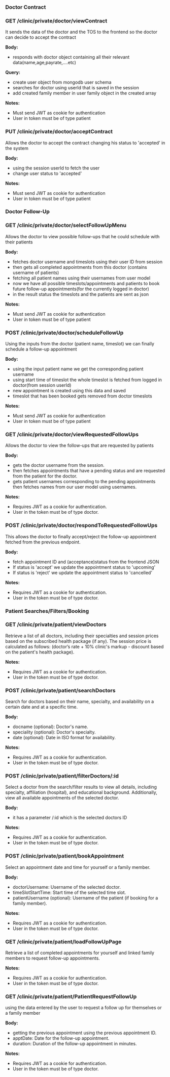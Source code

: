 ### Doctor Contract

### GET /clinic/private/doctor/viewContract
It sends the data of the doctor and the TOS to the frontend so the doctor can decide to accept the contract 

**Body:**
* responds with doctor object containing all their relevant data(name,age,payrate,....etc)

**Query:**
* create user object from mongodb user schema
* searches for doctor using userId that is saved in the session
* add created family member in user family object in the created array 

**Notes:**
* Must send JWT as cookie for authentication
* User in token must be of type patient

### PUT /clinic/private/doctor/acceptContract
Allows the doctor to accept the contract changing his status to 'accepted' in the system 

**Body:**
* using the session userId to fetch the user
* change user status to 'accepted' 

**Notes:**
* Must send JWT as cookie for authentication
* User in token must be of type patient

### Doctor Follow-Up

### GET /clinic/private/doctor/selectFollowUpMenu
Allows the doctor to view possible follow-ups that he could schedule with their patients

**Body:**
* fetches doctor username and timeslots using their user ID from session
* then gets all completed appointments from this doctor (contains username of patients)
* fetching all patient names using their usernames from user model
* now we have all possible timeslots/appointments and patients to book future follow-up appointments(for the currently logged in doctor)
* in the result status the timeslots and the patients are sent as json

**Notes:**
* Must send JWT as cookie for authentication
* User in token must be of type patient

### POST /clinic/private/doctor/scheduleFollowUp
Using the inputs from the doctor (patient name, timeslot) we can finally schedule a follow-up appointment

**Body:**
* using the input patient name we get the corresponding patient username
* using start time of timeslot the whole timeslot is fetched from logged in doctor(from session userId)
* new appointment is created using this data and saved
* timeslot that has been booked gets removed from doctor timeslots

**Notes:**
* Must send JWT as cookie for authentication
* User in token must be of type patient


### GET /clinic/private/doctor/viewRequestedFollowUps
Allows the doctor to view the follow-ups that are requested by patients

**Body:**
* gets the doctor username from the session.
* then fetches appointments that have a pending status and are requested from the patient for the doctor.
* gets patient usernames corresponding to the pending appointments then fetches names from our user model using usernames.

**Notes:**
* Requires JWT as a cookie for authentication.
* User in the token must be of type doctor.

### POST /clinic/private/doctor/respondToRequestedFollowUps
This allows the doctor to finally accept/reject the follow-up appointment fetched from the previous endpoint.

**Body:**
* fetch appointment ID and (acceptance)status from the frontend JSON
* If status is 'accept' we update the appointment status to 'upcoming'
* If status is 'reject' we update the appointment status to 'cancelled'

**Notes:**
* Requires JWT as a cookie for authentication.
* User in the token must be of type doctor.


### Patient Searches/Filters/Booking

### GET /clinic/private/patient/viewDoctors
Retrieve a list of all doctors, including their specialties and session prices based on the subscribed health package (if any). The session price is calculated as follows: (doctor’s rate + 10% clinic's markup - discount based on the patient's health package).

**Notes:**
* Requires JWT as a cookie for authentication.
* User in the token must be of type doctor.

### POST /clinic/private/patient/searchDoctors
Search for doctors based on their name, specialty, and availability on a certain date and at a specific time.

**Body:**
* docname (optional): Doctor's name.
* speciality (optional): Doctor's specialty.
* date (optional): Date in ISO format for availability.

**Notes:**
* Requires JWT as a cookie for authentication.
* User in the token must be of type doctor.

### POST /clinic/private/patient/filterDoctors/:id
Select a doctor from the search/filter results to view all details, including specialty, affiliation (hospital), and educational background. Additionally, view all available appointments of the selected doctor.

**Body:**
* it has a parameter /:id which is the selected doctors ID

**Notes:**
* Requires JWT as a cookie for authentication.
* User in the token must be of type doctor.

### POST /clinic/private/patient/bookAppointment
Select an appointment date and time for yourself or a family member.

**Body:**
* doctorUsername: Username of the selected doctor.
* timeSlotStartTime: Start time of the selected time slot.
* patientUsername (optional): Username of the patient (if booking for a family member).

**Notes:**
* Requires JWT as a cookie for authentication.
* User in the token must be of type doctor.

### GET /clinic/private/patient/loadFollowUpPage
Retrieve a list of completed appointments for yourself and linked family members to request follow-up appointments.

**Notes:**
* Requires JWT as a cookie for authentication.
* User in the token must be of type doctor.

### GET /clinic/private/patient/PatientRequestFollowUp
using the data entered by the user to request a follow up for themselves or a family member

**Body:**
* getting the previous appointment using the previous appointment ID.
* apptDate: Date for the follow-up appointment.
* duration: Duration of the follow-up appointment in minutes.

**Notes:**
* Requires JWT as a cookie for authentication.
* User in the token must be of type doctor.